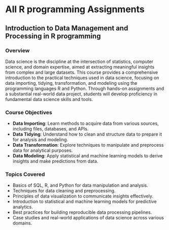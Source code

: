# All R programming Assignments
## Introduction to Data Management and Processing in R programming

### Overview

Data science is the discipline at the intersection of statistics, computer science, and domain expertise, aimed at extracting meaningful insights from complex and large datasets. This course provides a comprehensive introduction to the practical techniques used in data science, focusing on data importing, tidying, transformation, and modeling using the programming languages R and Python. Through hands-on assignments and a substantial real-world data project, students will develop proficiency in fundamental data science skills and tools.

### Course Objectives

- **Data Importing**: Learn methods to acquire data from various sources, including files, databases, and APIs.
- **Data Tidying**: Understand how to clean and structure data to prepare it for analysis and modeling.
- **Data Transformation**: Explore techniques to manipulate and preprocess data for analytical purposes.
- **Data Modeling**: Apply statistical and machine learning models to derive insights and make predictions from data.

### Topics Covered

- Basics of SQL, R, and Python for data manipulation and analysis.
- Techniques for data cleaning and preprocessing.
- Principles of data visualization to communicate insights effectively.
- Introduction to statistical and machine learning models for predictive analytics.
- Best practices for building reproducible data processing pipelines.
- Case studies and real-world applications of data science across various domains.
